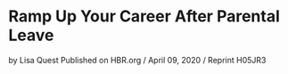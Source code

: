# Ramp Up Your Career After Parental Leave

by Lisa Quest Published on HBR.org / April 09, 2020 / Reprint H05JR3
